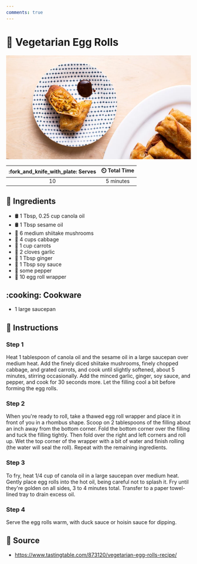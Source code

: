 ```yaml
---
comments: true
---
```

# :burrito: Vegetarian Egg Rolls

![Vegetarian Egg Rolls](../assets/images/vegetarian-egg-rolls.png)

| :fork_and_knife_with_plate: Serves | :timer_clock: Total Time |
|:----------------------------------:|:-----------------------: |
| 10 | 5 minutes |

## :salt: Ingredients

- :oil_drum: 1 Tbsp, 0.25 cup canola oil
- :oil_drum: 1 Tbsp sesame oil
- :mushroom: 6 medium shiitake mushrooms
- :leafy_green: 4 cups cabbage
- :carrot: 1 cup carrots
- :garlic: 2 cloves garlic
- :sweet_potato: 1 Tbsp ginger
- :sake: 1 Tbsp soy sauce
- :salt: some pepper
- :egg: 10 egg roll wrapper

## :cooking: Cookware

- 1 large saucepan

## :pencil: Instructions

### Step 1

Heat 1 tablespoon of canola oil and the sesame oil in a large saucepan over medium heat. Add the finely diced shiitake
mushrooms, finely chopped cabbage, and grated carrots, and cook until slightly softened, about 5 minutes, stirring
occasionally. Add the minced garlic, ginger, soy sauce, and pepper, and cook for 30 seconds more. Let the filling cool a
bit before forming the egg rolls.

### Step 2

When you're ready to roll, take a thawed egg roll wrapper and place it in front of you in a rhombus shape. Scoop on 2
tablespoons of the filling about an inch away from the bottom corner. Fold the bottom corner over the filling and tuck
the filling tightly. Then fold over the right and left corners and roll up. Wet the top corner of the wrapper with a bit
of water and finish rolling (the water will seal the roll). Repeat with the remaining ingredients.

### Step 3

To fry, heat 1/4 cup of canola oil in a large saucepan over medium heat. Gently place egg rolls into the hot oil, being
careful not to splash it. Fry until they're golden on all sides, 3 to 4 minutes total. Transfer to a paper towel-lined
tray to drain excess oil.

### Step 4

Serve the egg rolls warm, with duck sauce or hoisin sauce for dipping.

## :link: Source

- <https://www.tastingtable.com/873120/vegetarian-egg-rolls-recipe/>
